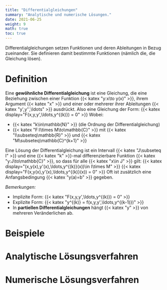 ```yaml
---
title: "Differentialgleichungen"
summary: "Analytische und numerische Lösungen."
date: 2021-06-25
weight: 9
math: true
toc: true
---
```


Differentialgleichungen setzen Funktionen und deren Ableitungen in Bezug zueinander. Sie definieren damit bestimmte Funktionen (nämlich die, die Gleichung lösen).

# Definition

Eine **gewöhnliche Differentialgleichung** ist eine Gleichung, die eine Beziehung zwischen einer Funktion {{< katex "y:x\to y(x)" >}}, ihrem Argument {{< katex "x" >}} und einer oder mehrerer ihrer Ableitungen {{< katex "y',y'',\ldots" >}} ausdrückt.
Also eine Gleichung der Form:
{{< katex display="F(x,y,y',\ldots,y^{(k)}) = 0" >}}
Wobei:
* {{< katex "k\in\mathbb{N}" >}} (die Ordnung der Differentialgleichung)
* {{< katex "F:I\times M\to\mathbb{C}" >}} mit {{< katex "I\subseteq\mathbb{R}" >}} und {{< katex "M\subseteq\mathbb{C}^{k+1}" >}}

Eine Lösung der Differentialgleichung ist ein Intervall {{< katex "J\subseteq I" >}} und eine {{< katex "k" >}}-mal differenzierbare Funktion {{< katex "y:J\to\mathbb{C}" >}}, so dass für alle {{< katex "x\in J" >}} gilt:
{{< katex display="(x,y(x),y'(x),\ldots,y^{(k)}(x))\in I\times M" >}}
{{< katex display="F(x,y(x),y'(x),\ldots,y^{(k)}(x)) = 0" >}}
Oft ist zusätzlich eine Anfangsbedingung {{< katex "y(a)=b" >}} gegeben.

_Bemerkungen:_
* Implizite Form: {{< katex "F(x,y,y',\ldots,y^{(k)}) = 0" >}}
* Explizite Form: {{< katex "y^{(k)} = f(x,y,y',\ldots,y^{(k-1)})" >}}
* In **partiellen Differentialgleichungen** hängt {{< katex "y" >}} von mehreren Veränderlichen ab.

# Beispiele

# Analytische Lösungsverfahren

# Numerische Lösungsverfahren
